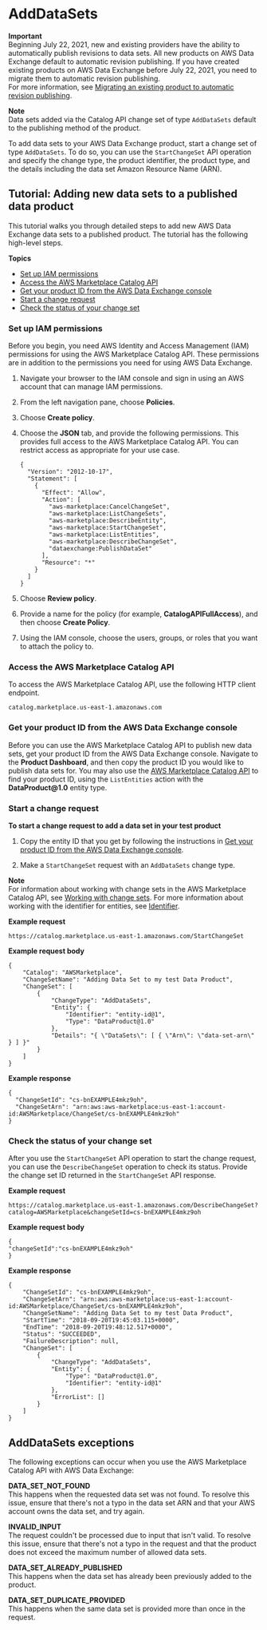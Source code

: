 # AddDataSets<a name="add-data-sets"></a>

**Important**  
Beginning July 22, 2021, new and existing providers have the ability to automatically publish revisions to data sets\. All new products on AWS Data Exchange default to automatic revision publishing\. If you have created existing products on AWS Data Exchange before July 22, 2021, you need to migrate them to automatic revision publishing\.  
For more information, see [Migrating an existing product to automatic revision publishing](updating-products.md#migrate-product)\.

**Note**  
Data sets added via the Catalog API change set of type `AddDataSets` default to the publishing method of the product\.

To add data sets to your AWS Data Exchange product, start a change set of type `AddDataSets`\. To do so, you can use the `StartChangeSet` API operation and specify the change type, the product identifier, the product type, and the details including the data set Amazon Resource Name \(ARN\)\.

## Tutorial: Adding new data sets to a published data product<a name="add-data-sets-tutorial"></a>

This tutorial walks you through detailed steps to add new AWS Data Exchange data sets to a published product\. The tutorial has the following high\-level steps\.

**Topics**
+ [Set up IAM permissions](#data-set-catalog-iam-permissions)
+ [Access the AWS Marketplace Catalog API](#data-set-access-catalog-api)
+ [Get your product ID from the AWS Data Exchange console](#get-data-set-exchange-product-id)
+ [Start a change request](#start-data-set-change-request)
+ [Check the status of your change set](#check-data-set-change-status)

### Set up IAM permissions<a name="data-set-catalog-iam-permissions"></a>

Before you begin, you need AWS Identity and Access Management \(IAM\) permissions for using the AWS Marketplace Catalog API\. These permissions are in addition to the permissions you need for using AWS Data Exchange\.

1. Navigate your browser to the IAM console and sign in using an AWS account that can manage IAM permissions\.

1. From the left navigation pane, choose **Policies**\.

1. Choose **Create policy**\.

1. Choose the **JSON** tab, and provide the following permissions\. This provides full access to the AWS Marketplace Catalog API\. You can restrict access as appropriate for your use case\.

   ```
   {
     "Version": "2012-10-17",
     "Statement": [
       {
         "Effect": "Allow",
         "Action": [
           "aws-marketplace:CancelChangeSet",
           "aws-marketplace:ListChangeSets",
           "aws-marketplace:DescribeEntity",
           "aws-marketplace:StartChangeSet",
           "aws-marketplace:ListEntities",
           "aws-marketplace:DescribeChangeSet",
           "dataexchange:PublishDataSet"
         ],
         "Resource": "*"
       }
     ]
   }
   ```

1. Choose **Review policy**\.

1. Provide a name for the policy \(for example, **CatalogAPIFullAccess**\), and then choose **Create Policy**\.

1. Using the IAM console, choose the users, groups, or roles that you want to attach the policy to\.

### Access the AWS Marketplace Catalog API<a name="data-set-access-catalog-api"></a>

To access the AWS Marketplace Catalog API, use the following HTTP client endpoint\.

```
catalog.marketplace.us-east-1.amazonaws.com
```

### Get your product ID from the AWS Data Exchange console<a name="get-data-set-exchange-product-id"></a>

Before you can use the AWS Marketplace Catalog API to publish new data sets, get your product ID from the AWS Data Exchange console\. Navigate to the **Product Dashboard**, and then copy the product ID you would like to publish data sets for\. You may also use the [AWS Marketplace Catalog API](https://docs.aws.amazon.com/marketplace-catalog/latest/api-reference/welcome.html) to find your product ID, using the `ListEntities` action with the **DataProduct@1\.0** entity type\.

### Start a change request<a name="start-data-set-change-request"></a>

**To start a change request to add a data set in your test product**

1. Copy the entity ID that you get by following the instructions in [Get your product ID from the AWS Data Exchange console](#get-data-set-exchange-product-id)\.

1. Make a `StartChangeSet` request with an `AddDataSets` change type\.

**Note**  
For information about working with change sets in the AWS Marketplace Catalog API, see [ Working with change sets](https://docs.aws.amazon.com/marketplace-catalog/latest/api-reference/welcome.html#working-with-change-sets)\. For more information about working with the identifier for entities, see [Identifier](https://docs.aws.amazon.com/marketplace-catalog/latest/api-reference/welcome.html#identifier)\.

**Example request**

```
https://catalog.marketplace.us-east-1.amazonaws.com/StartChangeSet
```

**Example request body**

```
{
    "Catalog": "AWSMarketplace",
    "ChangeSetName": "Adding Data Set to my test Data Product",
    "ChangeSet": [
        {
            "ChangeType": "AddDataSets",
            "Entity": {
                "Identifier": "entity-id@1",
                "Type": "DataProduct@1.0"
            },
            "Details": "{ \"DataSets\": [ { \"Arn\": \"data-set-arn\" } ] }"
        }
    ]
}
```

**Example response**

```
{
  "ChangeSetId": "cs-bnEXAMPLE4mkz9oh",
  "ChangeSetArn": "arn:aws:aws-marketplace:us-east-1:account-id:AWSMarketplace/ChangeSet/cs-bnEXAMPLE4mkz9oh"
}
```

### Check the status of your change set<a name="check-data-set-change-status"></a>

After you use the `StartChangeSet` API operation to start the change request, you can use the `DescribeChangeSet` operation to check its status\. Provide the change set ID returned in the `StartChangeSet` API response\.

**Example request**

```
https://catalog.marketplace.us-east-1.amazonaws.com/DescribeChangeSet?catalog=AWSMarketplace&changeSetId=cs-bnEXAMPLE4mkz9oh
```

**Example request body**

```
{
"changeSetId":"cs-bnEXAMPLE4mkz9oh"
}
```

**Example response**

```
{
    "ChangeSetId": "cs-bnEXAMPLE4mkz9oh",
    "ChangeSetArn": "arn:aws:aws-marketplace:us-east-1:account-id:AWSMarketplace/ChangeSet/cs-bnEXAMPLE4mkz9oh",
    "ChangeSetName": "Adding Data Set to my test Data Product",
    "StartTime": "2018-09-20T19:45:03.115+0000",
    "EndTime": "2018-09-20T19:48:12.517+0000",
    "Status": "SUCCEEDED",
    "FailureDescription": null,
    "ChangeSet": [
        {
            "ChangeType": "AddDataSets",
            "Entity": {
                "Type": "DataProduct@1.0",
                "Identifier": "entity-id@1"
            },
            "ErrorList": []
        }
    ]
}
```

## AddDataSets exceptions<a name="catalog-exceptions-data-sets"></a>

The following exceptions can occur when you use the AWS Marketplace Catalog API with AWS Data Exchange:

**DATA\_SET\_NOT\_FOUND**  
This happens when the requested data set was not found\. To resolve this issue, ensure that there's not a typo in the data set ARN and that your AWS account owns the data set, and try again\.

**INVALID\_INPUT**  
The request couldn't be processed due to input that isn't valid\. To resolve this issue, ensure that there's not a typo in the request and that the product does not exceed the maximum number of allowed data sets\.

**DATA\_SET\_ALREADY\_PUBLISHED**  
This happens when the data set has already been previously added to the product\.

**DATA\_SET\_DUPLICATE\_PROVIDED**  
 This happens when the same data set is provided more than once in the request\.